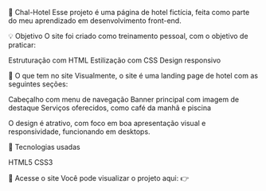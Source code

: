🏨 Chal-Hotel
Esse projeto é uma página de hotel fictícia, feita como parte do meu aprendizado em desenvolvimento front-end.

💡 Objetivo
O site foi criado como treinamento pessoal, com o objetivo de praticar:

Estruturação com HTML
Estilização com CSS
Design responsivo

👀 O que tem no site
Visualmente, o site é uma landing page de hotel com as seguintes seções:

Cabeçalho com menu de navegação
Banner principal com imagem de destaque
Serviços oferecidos, como café da manhã e piscina

O design é atrativo, com foco em boa apresentação visual e responsividade, funcionando em desktops.

🔧 Tecnologias usadas

HTML5
CSS3

🔗 Acesse o site
Você pode visualizar o projeto aqui:
👉 
